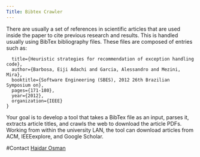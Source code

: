 ```yaml
---
Title: Bibtex Crawler
---
```


There are usually a set of references in scientific articles that are used inside the paper to cite previous research and results. This is handled usually using BibTex bibliography files. These files are composed of entries such as:

```@inproceedings{Barb12a,
  title={Heuristic strategies for recommendation of exception handling code},
  author={Barbosa, Eiji Adachi and Garcia, Alessandro and Mezini, Mira},
  booktitle={Software Engineering (SBES), 2012 26th Brazilian Symposium on},
  pages={171-180},
  year={2012},
  organization={IEEE}
}
```

Your goal is to develop a tool that takes a BibTex file as an input, parses it, extracts article titles, and crawls the web to download the article PDFs. Working from within the university LAN, the tool can download articles from ACM, IEEEexplore, and Google Scholar.

#Contact
[Haidar Osman](%base_url%/staff/Osman)
